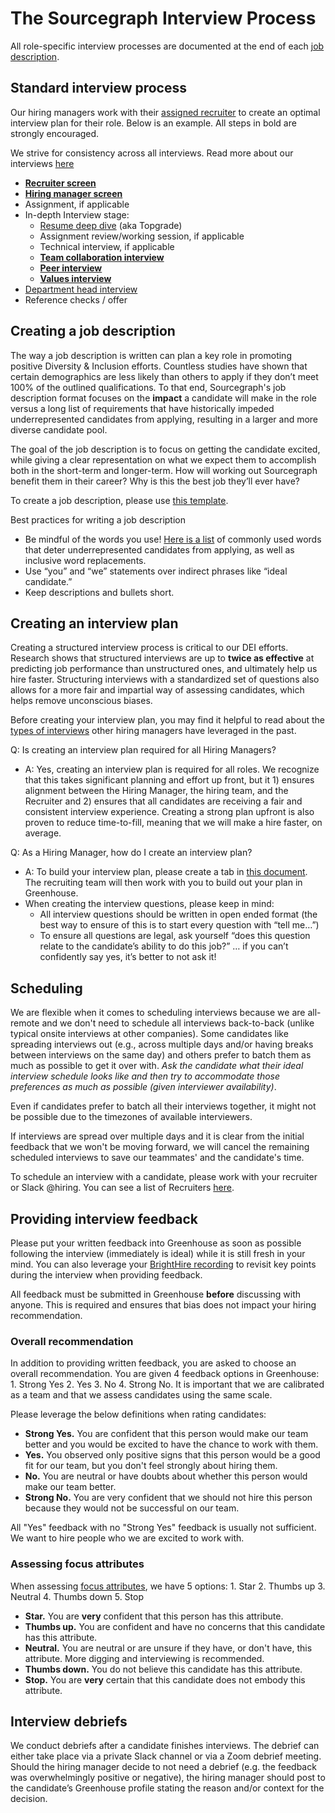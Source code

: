 # The Sourcegraph Interview Process
 
All role-specific interview processes are documented at the end of each [job description](https://boards.greenhouse.io/sourcegraph91).
 
## Standard interview process
 
Our hiring managers work with their [assigned recruiter](https://about.sourcegraph.com/handbook/talent#talent-team-members) to create an optimal interview plan for their role. Below is an example. All steps in bold are strongly encouraged.
 
We strive for consistency across all interviews.  Read more about our interviews [here](https://about.sourcegraph.com/handbook/talent/types_of_interviews)
 
- [**Recruiter screen**](https://about.sourcegraph.com/handbook/talent/types_of_interviews#recruiter-screen)
- [**Hiring manager screen**](https://about.sourcegraph.com/handbook/talent/types_of_interviews#hiring-manager-screen)
- Assignment, if applicable
- In-depth Interview stage:
  -  [Resume deep dive](https://about.sourcegraph.com/handbook/talent/types_of_interviews#resume-deep-dive) (aka Topgrade)
  -  Assignment review/working session, if applicable
  -  Technical interview, if applicable
  -  [**Team collaboration interview**](https://about.sourcegraph.com/handbook/talent/types_of_interviews#team-collaboration-interview)
  -  [**Peer interview**](https://about.sourcegraph.com/handbook/talent/types_of_interviews#peer-interview)
  -  [**Values interview**](https://about.sourcegraph.com/handbook/talent/types_of_interviews#values-interview)
- [Department head interview](https://about.sourcegraph.com/handbook/talent/types_of_interviews#department-head-interview-30-45-minutes)
- Reference checks / offer
 
## Creating a job description
 
The way a job description is written can plan a key role in promoting positive Diversity & Inclusion efforts. Countless studies have shown that certain demographics are less likely than others to apply if they don’t meet 100% of the outlined qualifications.  To that end, Sourcegraph's job description format focuses on the **impact** a candidate will make in the role versus a long list of requirements that have historically impeded underrepresented candidates from applying, resulting in a larger and more diverse candidate pool. 
 
The goal of the job description is to focus on getting the candidate excited, while giving a clear representation on what we expect them to accomplish both in the short-term and longer-term.  How will working out Sourcegraph benefit them in their career?  Why is this the best job they’ll ever have?
 
To create a job description, please use [this template](https://docs.google.com/document/d/1rJAYyARbegvvH_e-VTrHoFhU9cDG5WfHov3L12NeCO8/edit).
 
Best practices for writing a job description

- Be mindful of the words you use!  [Here is a list](https://docs.google.com/document/d/1HOLapvWgrD361l2u50nms_q_SZzU__IGxZSj9-1OZbM/edit) of commonly used words that deter underrepresented candidates from applying, as well as inclusive word replacements. 
- Use “you” and “we” statements over indirect phrases like “ideal candidate.”
- Keep descriptions and bullets short.
 
## Creating an interview plan
 
Creating a structured interview process is critical to our DEI efforts.  Research shows that structured interviews are up to **twice as effective** at predicting job performance than unstructured ones, and ultimately help us hire faster.  Structuring interviews with a standardized set of questions also allows for a more fair and impartial way of assessing candidates, which helps remove unconscious biases. 

Before creating your interview plan, you may find it helpful to read about the [types of interviews](https://about.sourcegraph.com/handbook/talent/types_of_interviews) other hiring managers have leveraged in the past.
 
Q: Is creating an interview plan required for all Hiring Managers?

- A: Yes, creating an interview plan is required for all roles.  We recognize that this takes significant planning and effort up front, but it 1) ensures alignment between the Hiring Manager, the hiring team, and the Recruiter and 2) ensures that all candidates are receiving a fair and consistent interview experience.  Creating a strong plan upfront is also proven to reduce time-to-fill, meaning that we will make a hire faster, on average. 
 
Q: As a Hiring Manager, how do I create an interview plan?

- A: To build your interview plan, please create a tab in [this document](https://docs.google.com/spreadsheets/d/1pMG_K3pf_pP_AIvy8jjOKc-h6htDJ5QkvEMD3prAQ5Y/edit#gid=1566158302).  The recruiting team will then work with you to build out your plan in Greenhouse.
- When creating the interview questions, please keep in mind:
  - All interview questions should be written in open ended format (the best way to ensure of this is to start every question with “tell me…”)
  - To ensure all questions are legal, ask yourself “does this question relate to the candidate’s ability to do this job?” … if you can’t confidently say yes, it’s better to not ask it!
 
## Scheduling
 
We are flexible when it comes to scheduling interviews because we are all-remote and we don't need to schedule all interviews back-to-back (unlike typical onsite interviews at other companies). Some candidates like spreading interviews out (e.g., across multiple days and/or having breaks between interviews on the same day) and others prefer to batch them as much as possible to get it over with. *Ask the candidate what their ideal interview schedule looks like and then try to accommodate those preferences as much as possible (given interviewer availability)*.
 
Even if candidates prefer to batch all their interviews together, it might not be possible due to the timezones of available interviewers.
 
If interviews are spread over multiple days and it is clear from the initial feedback that we won't be moving forward, we will cancel the remaining scheduled interviews to save our teammates' and the candidate's time.
 
To schedule an interview with a candidate, please work with your recruiter or Slack @hiring.  You can see a list of Recruiters [here](https://about.sourcegraph.com/handbook/talent/hiring/how_recruiting_interfaces_with_hiring_managers#the-talent-team).
 
## Providing interview feedback
 
Please put your written feedback into Greenhouse as soon as possible following the interview (immediately is ideal) while it is still fresh in your mind.  You can also leverage your [BrightHire recording](https://about.sourcegraph.com/handbook/talent/hiring/guide_to_using_brighthire) to revisit key points during the interview when providing feedback.
 
All feedback must be submitted in Greenhouse **before** discussing with anyone. This is required and ensures that bias does not impact your hiring recommendation.
 
### Overall recommendation
 
In addition to providing written feedback, you are asked to choose an overall recommendation.  You are given 4 feedback options in Greenhouse: 1. Strong Yes 2. Yes 3. No 4. Strong No. It is important that we are calibrated as a team and that we assess candidates using the same scale.

Please leverage the below definitions when rating candidates: 

- **Strong Yes.** You are confident that this person would make our team better and you would be excited to have the chance to work with them.
- **Yes.** You observed only positive signs that this person would be a good fit for our team, but you don't feel strongly about hiring them.
- **No.** You are neutral or have doubts about whether this person would make our team better.
- **Strong No.** You are very confident that we should not hire this person because they would not be successful on our team.
 
All "Yes" feedback with no "Strong Yes" feedback is usually not sufficient. We want to hire people who we are excited to work with.

### Assessing focus attributes 

When assessing [focus attributes](https://support.greenhouse.io/hc/en-us/articles/360018399451-Scorecard-focus-attributes), we have 5 options: 1. Star 2. Thumbs up 3. Neutral 4. Thumbs down 5. Stop

- **Star.** You are **very** confident that this person has this attribute.
- **Thumbs up.** You are confident and have no concerns that this candidate has this attribute.
- **Neutral.** You are neutral or are unsure if they have, or don't have, this attribute. More digging and interviewing is recommended. 
- **Thumbs down.** You do not believe this candidate has this attribute.
- **Stop.** You are **very** certain that this candidate does not embody this attribute.
 
## Interview debriefs
 
We conduct debriefs after a candidate finishes interviews. The debrief can either take place via a private Slack channel or via a Zoom debrief meeting.  Should the hiring manager decide to not need a debrief (e.g. the feedback was overwhelmingly positive or negative), the hiring manager should post to the candidate’s Greenhouse profile stating the reason and/or context for the decision.
